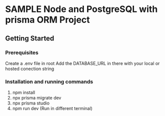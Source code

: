 # SAMPLE  Node and PostgreSQL with prisma ORM Project

## Getting Started

### Prerequisites
Create a .env file in root 
Add the DATABASE_URL in there with your local or hosted conection string

### Installation and running commands
1. npm install
2. npx prisma migrate dev
3. npx prisma studio
4. npm run dev (Run in different terminal)